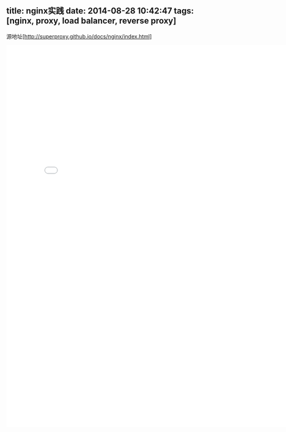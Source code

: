 title: nginx实践
date: 2014-08-28 10:42:47
tags: [nginx, proxy, load balancer, reverse proxy]
---
源地址[http://superproxy.github.io/docs/nginx/index.html]
<br/>
<iframe src="/docs/nginx/index.html" frameBorder="0" width="800px" scrolling="yes" height="1000px"></iframe>
